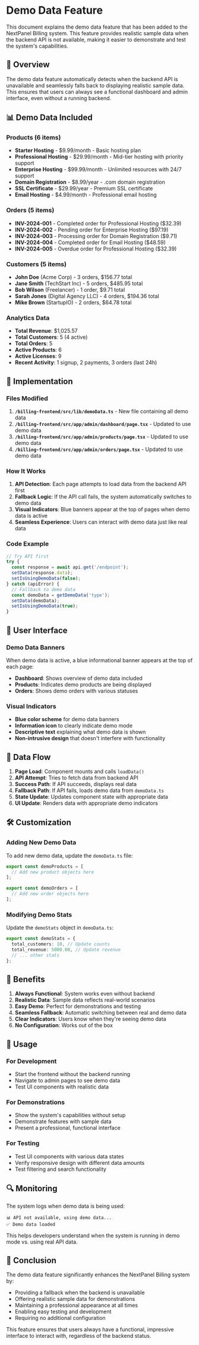 # Demo Data Feature

This document explains the demo data feature that has been added to the NextPanel Billing system. This feature provides realistic sample data when the backend API is not available, making it easier to demonstrate and test the system's capabilities.

## 🚀 Overview

The demo data feature automatically detects when the backend API is unavailable and seamlessly falls back to displaying realistic sample data. This ensures that users can always see a functional dashboard and admin interface, even without a running backend.

## 📊 Demo Data Included

### Products (6 items)
- **Starter Hosting** - $9.99/month - Basic hosting plan
- **Professional Hosting** - $29.99/month - Mid-tier hosting with priority support
- **Enterprise Hosting** - $99.99/month - Unlimited resources with 24/7 support
- **Domain Registration** - $8.99/year - .com domain registration
- **SSL Certificate** - $29.99/year - Premium SSL certificate
- **Email Hosting** - $4.99/month - Professional email hosting

### Orders (5 items)
- **INV-2024-001** - Completed order for Professional Hosting ($32.39)
- **INV-2024-002** - Pending order for Enterprise Hosting ($97.19)
- **INV-2024-003** - Processing order for Domain Registration ($9.71)
- **INV-2024-004** - Completed order for Email Hosting ($48.59)
- **INV-2024-005** - Overdue order for Professional Hosting ($32.39)

### Customers (5 items)
- **John Doe** (Acme Corp) - 3 orders, $156.77 total
- **Jane Smith** (TechStart Inc) - 5 orders, $485.95 total
- **Bob Wilson** (Freelancer) - 1 order, $9.71 total
- **Sarah Jones** (Digital Agency LLC) - 4 orders, $194.36 total
- **Mike Brown** (StartupIO) - 2 orders, $64.78 total

### Analytics Data
- **Total Revenue**: $1,025.57
- **Total Customers**: 5 (4 active)
- **Total Orders**: 5
- **Active Products**: 6
- **Active Licenses**: 9
- **Recent Activity**: 1 signup, 2 payments, 3 orders (last 24h)

## 🔧 Implementation

### Files Modified

1. **`/billing-frontend/src/lib/demoData.ts`** - New file containing all demo data
2. **`/billing-frontend/src/app/admin/dashboard/page.tsx`** - Updated to use demo data
3. **`/billing-frontend/src/app/admin/products/page.tsx`** - Updated to use demo data
4. **`/billing-frontend/src/app/admin/orders/page.tsx`** - Updated to use demo data

### How It Works

1. **API Detection**: Each page attempts to load data from the backend API first
2. **Fallback Logic**: If the API call fails, the system automatically switches to demo data
3. **Visual Indicators**: Blue banners appear at the top of pages when demo data is active
4. **Seamless Experience**: Users can interact with demo data just like real data

### Code Example

```typescript
// Try API first
try {
  const response = await api.get('/endpoint');
  setData(response.data);
  setIsUsingDemoData(false);
} catch (apiError) {
  // Fallback to demo data
  const demoData = getDemoData('type');
  setData(demoData);
  setIsUsingDemoData(true);
}
```

## 🎨 User Interface

### Demo Data Banners

When demo data is active, a blue informational banner appears at the top of each page:

- **Dashboard**: Shows overview of demo data included
- **Products**: Indicates demo products are being displayed
- **Orders**: Shows demo orders with various statuses

### Visual Indicators

- **Blue color scheme** for demo data banners
- **Information icon** to clearly indicate demo mode
- **Descriptive text** explaining what demo data is shown
- **Non-intrusive design** that doesn't interfere with functionality

## 🔄 Data Flow

1. **Page Load**: Component mounts and calls `loadData()`
2. **API Attempt**: Tries to fetch data from backend API
3. **Success Path**: If API succeeds, displays real data
4. **Fallback Path**: If API fails, loads demo data from `demoData.ts`
5. **State Update**: Updates component state with appropriate data
6. **UI Update**: Renders data with appropriate demo indicators

## 🛠️ Customization

### Adding New Demo Data

To add new demo data, update the `demoData.ts` file:

```typescript
export const demoProducts = [
  // Add new product objects here
];

export const demoOrders = [
  // Add new order objects here
];
```

### Modifying Demo Stats

Update the `demoStats` object in `demoData.ts`:

```typescript
export const demoStats = {
  total_customers: 10, // Update counts
  total_revenue: 5000.00, // Update revenue
  // ... other stats
};
```

## 🎯 Benefits

1. **Always Functional**: System works even without backend
2. **Realistic Data**: Sample data reflects real-world scenarios
3. **Easy Demo**: Perfect for demonstrations and testing
4. **Seamless Fallback**: Automatic switching between real and demo data
5. **Clear Indicators**: Users know when they're seeing demo data
6. **No Configuration**: Works out of the box

## 🚀 Usage

### For Development
- Start the frontend without the backend running
- Navigate to admin pages to see demo data
- Test UI components with realistic data

### For Demonstrations
- Show the system's capabilities without setup
- Demonstrate features with sample data
- Present a professional, functional interface

### For Testing
- Test UI components with various data states
- Verify responsive design with different data amounts
- Test filtering and search functionality

## 🔍 Monitoring

The system logs when demo data is being used:

```
📊 API not available, using demo data...
✅ Demo data loaded
```

This helps developers understand when the system is running in demo mode vs. using real API data.

## 🎉 Conclusion

The demo data feature significantly enhances the NextPanel Billing system by:

- Providing a fallback when the backend is unavailable
- Offering realistic sample data for demonstrations
- Maintaining a professional appearance at all times
- Enabling easy testing and development
- Requiring no additional configuration

This feature ensures that users always have a functional, impressive interface to interact with, regardless of the backend status.
